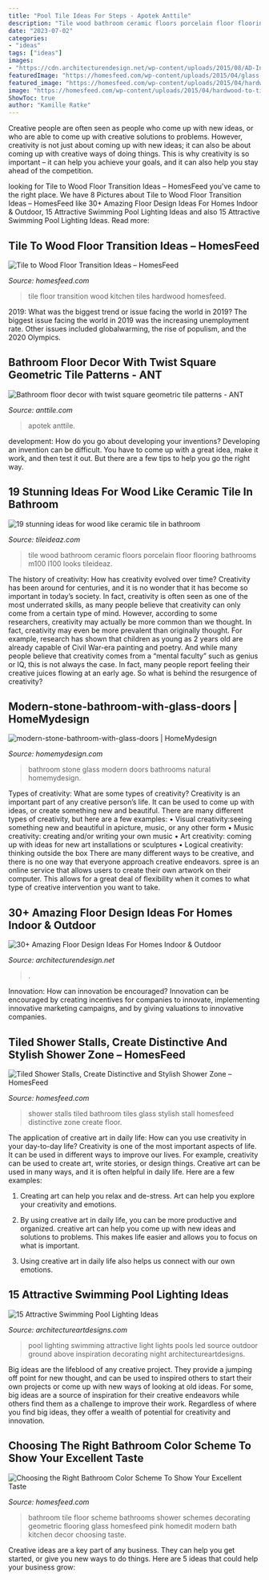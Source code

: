```yaml
---
title: "Pool Tile Ideas For Steps - Apotek Anttile"
description: "Tile wood bathroom ceramic floors porcelain floor flooring bathrooms m100 l100 looks tileideaz"
date: "2023-07-02"
categories:
- "ideas"
tags: ["ideas"]
images:
- "https://cdn.architecturendesign.net/wp-content/uploads/2015/08/AD-Indoor-Outdoor-Floor-Design-Ideas-21.jpg"
featuredImage: "https://homesfeed.com/wp-content/uploads/2015/04/glass-door-shower-area-without-frame-light-brown-ceramic-tiles-floor-and-wall-systems-a-white-bathroom-sink-with-faucet-a-stainless-steel-glass-for-toothbrush-container.jpg"
featured_image: "https://homesfeed.com/wp-content/uploads/2015/04/hardwood-to-tile-floor-transition-with-small-mosaic-tiles-as-the-divider-a-kitchen-set-and-kitchen-island.jpg"
image: "https://homesfeed.com/wp-content/uploads/2015/04/hardwood-to-tile-floor-transition-with-small-mosaic-tiles-as-the-divider-a-kitchen-set-and-kitchen-island.jpg"
ShowToc: true
author: "Kamille Ratke"
---
```



Creative people are often seen as people who come up with new ideas, or who are able to come up with creative solutions to problems. However, creativity is not just about coming up with new ideas; it can also be about coming up with creative ways of doing things. This is why creativity is so important – it can help you achieve your goals, and it can also help you stay ahead of the competition.

	

		
looking for Tile to Wood Floor Transition Ideas – HomesFeed you've came to the right place. We have 8 Pictures about Tile to Wood Floor Transition Ideas – HomesFeed like 30+ Amazing Floor Design Ideas For Homes Indoor &amp; Outdoor, 15 Attractive Swimming Pool Lighting Ideas and also 15 Attractive Swimming Pool Lighting Ideas. Read more:
		
    
## Tile To Wood Floor Transition Ideas – HomesFeed

<img loading=lazy src="https://homesfeed.com/wp-content/uploads/2015/04/hardwood-to-tile-floor-transition-with-small-mosaic-tiles-as-the-divider-a-kitchen-set-and-kitchen-island.jpg" onerror="this.onerror=null;this.src='https://tse4.mm.bing.net/th?id=OIP.KCqSbqOR7YRfQh8MB6znwQHaJ6&amp;pid=15.1';" alt="Tile to Wood Floor Transition Ideas – HomesFeed">

_Source: homesfeed.com_

>tile floor transition wood kitchen tiles hardwood homesfeed. 

	

2019: What was the biggest trend or issue facing the world in 2019?
The biggest issue facing the world in 2019 was the increasing unemployment rate. Other issues included globalwarming, the rise of populism, and the 2020 Olympics.

    
## Bathroom Floor Decor With Twist Square Geometric Tile Patterns - ANT

<img loading=lazy src="https://anttile.com/wp-content/uploads/2018/05/Bathroom-floor-decor-with-twist-square-geometric-tile-patterns-510x690.jpg" onerror="this.onerror=null;this.src='https://tse1.mm.bing.net/th?id=OIP.zIBO_FsyEg6-f5-tG1X2GAHaKB&amp;pid=15.1';" alt="Bathroom floor decor with twist square geometric tile patterns - ANT">

_Source: anttile.com_

>apotek anttile. 

	

development: How do you go about developing your inventions?
Developing an invention can be difficult. You have to come up with a great idea, make it work, and then test it out. But there are a few tips to help you go the right way.

    
## 19 Stunning Ideas For Wood Like Ceramic Tile In Bathroom

<img loading=lazy src="http://www.tileideaz.com/wp-content/uploads/2015/08/356.jpg" onerror="this.onerror=null;this.src='https://tse3.mm.bing.net/th?id=OIP.vUd7Ln6HRG-WzK9xt31b6wHaFj&amp;pid=15.1';" alt="19 stunning ideas for wood like ceramic tile in bathroom">

_Source: tileideaz.com_

>tile wood bathroom ceramic floors porcelain floor flooring bathrooms m100 l100 looks tileideaz. 

	

The history of creativity: How has creativity evolved over time?
Creativity has been around for centuries, and it is no wonder that it has become so important in today’s society. In fact, creativity is often seen as one of the most underrated skills, as many people believe that creativity can only come from a certain type of mind. However, according to some researchers, creativity may actually be more common than we thought. In fact, creativity may even be more prevalent than originally thought. For example, research has shown that children as young as 2 years old are already capable of Civil War-era painting and poetry. And while many people believe that creativity comes from a “mental faculty” such as genius or IQ, this is not always the case. In fact, many people report feeling their creative juices flowing at an early age. So what is behind the resurgence of creativity?

    
## Modern-stone-bathroom-with-glass-doors | HomeMydesign

<img loading=lazy src="https://homemydesign.com/wp-content/uploads/2016/05/modern-stone-bathroom-with-glass-doors.jpg" onerror="this.onerror=null;this.src='https://tse2.mm.bing.net/th?id=OIP.oS3O8IIu9y938pqzNxtJXgHaJ4&amp;pid=15.1';" alt="modern-stone-bathroom-with-glass-doors | HomeMydesign">

_Source: homemydesign.com_

>bathroom stone glass modern doors bathrooms natural homemydesign. 

	

Types of creativity: What are some types of creativity?
Creativity is an important part of any creative person’s life. It can be used to come up with ideas, or create something new and beautiful. There are many different types of creativity, but here are a few examples: 
• Visual creativity:seeing something new and beautiful in apicture, music, or any other form 
• Music creativity: creating and/or writing your own music 
• Art creativity: coming up with ideas for new art installations or sculptures 
• Logical creativity: thinking outside the box 
There are many different ways to be creative, and there is no one way that everyone approach creative endeavors. spree is an online service that allows users to create their own artwork on their computer. This allows for a great deal of flexibility when it comes to what type of creative intervention you want to take.

    
## 30+ Amazing Floor Design Ideas For Homes Indoor &amp; Outdoor

<img loading=lazy src="https://cdn.architecturendesign.net/wp-content/uploads/2015/08/AD-Indoor-Outdoor-Floor-Design-Ideas-21.jpg" onerror="this.onerror=null;this.src='https://tse2.mm.bing.net/th?id=OIP.K8DN2tCv0pbdZ-JeeS_u-gHaLH&amp;pid=15.1';" alt="30+ Amazing Floor Design Ideas For Homes Indoor &amp; Outdoor">

_Source: architecturendesign.net_

>. 

	

Innovation: How can innovation be encouraged?
Innovation can be encouraged by creating incentives for companies to innovate, implementing innovative marketing campaigns, and by giving valuations to innovative companies.

    
## Tiled Shower Stalls, Create Distinctive And Stylish Shower Zone – HomesFeed

<img loading=lazy src="https://homesfeed.com/wp-content/uploads/2015/04/glass-door-shower-area-without-frame-light-brown-ceramic-tiles-floor-and-wall-systems-a-white-bathroom-sink-with-faucet-a-stainless-steel-glass-for-toothbrush-container.jpg" onerror="this.onerror=null;this.src='https://tse3.mm.bing.net/th?id=OIP.uC5Cay6v1gzTSTlFprUixAHaJ3&amp;pid=15.1';" alt="Tiled Shower Stalls, Create Distinctive and Stylish Shower Zone – HomesFeed">

_Source: homesfeed.com_

>shower stalls tiled bathroom tiles glass stylish stall homesfeed distinctive zone create floor. 

	

The application of creative art in daily life: How can you use creativity in your day-to-day life?
Creativity is one of the most important aspects of life. It can be used in different ways to improve our lives. For example, creativity can be used to create art, write stories, or design things. Creative art can be used in many ways, and it is often helpful in daily life. Here are a few examples: 
1) Creating art can help you relax and de-stress. Art can help you explore your creativity and emotions.

2) By using creative art in daily life, you can be more productive and organized. creative art can help you come up with new ideas and solutions to problems. This makes life easier and allows you to focus on what is important.

3) Using creative art in daily life also helps us connect with our own emotions.

    
## 15 Attractive Swimming Pool Lighting Ideas

<img loading=lazy src="http://www.architectureartdesigns.com/wp-content/uploads/2015/09/3.jpg" onerror="this.onerror=null;this.src='https://tse1.mm.bing.net/th?id=OIP.QhWO-MgdA_3GP3z_hMIXsAHaFM&amp;pid=15.1';" alt="15 Attractive Swimming Pool Lighting Ideas">

_Source: architectureartdesigns.com_

>pool lighting swimming attractive light lights pools led source outdoor ground above inspiration decorating night architectureartdesigns. 

	

Big ideas are the lifeblood of any creative project. They provide a jumping off point for new thought, and can be used to inspired others to start their own projects or come up with new ways of looking at old ideas. For some, big ideas are a source of inspiration for their creative endeavors while others find them as a challenge to improve their work. Regardless of where you find big ideas, they offer a wealth of potential for creativity and innovation.

    
## Choosing The Right Bathroom Color Scheme To Show Your Excellent Taste

<img loading=lazy src="http://homesfeed.com/wp-content/uploads/2015/04/wonderful-white-bathroom-idea-with-white-tile-walling-also-elegant-white-bidet-and-sink-with-transparent-glass-shower-in-mosaic-flooring.jpg" onerror="this.onerror=null;this.src='https://tse2.mm.bing.net/th?id=OIP.wgOzxilAAJQW_gdKr7NLYwHaKD&amp;pid=15.1';" alt="Choosing the Right Bathroom Color Scheme To Show Your Excellent Taste">

_Source: homesfeed.com_

>bathroom tile floor scheme bathrooms shower schemes decorating geometric flooring glass homesfeed pink homedit modern bath kitchen decor choosing taste. 

	

Creative ideas are a key part of any business. They can help you get started, or give you new ways to do things. Here are 5 ideas that could help your business grow:

